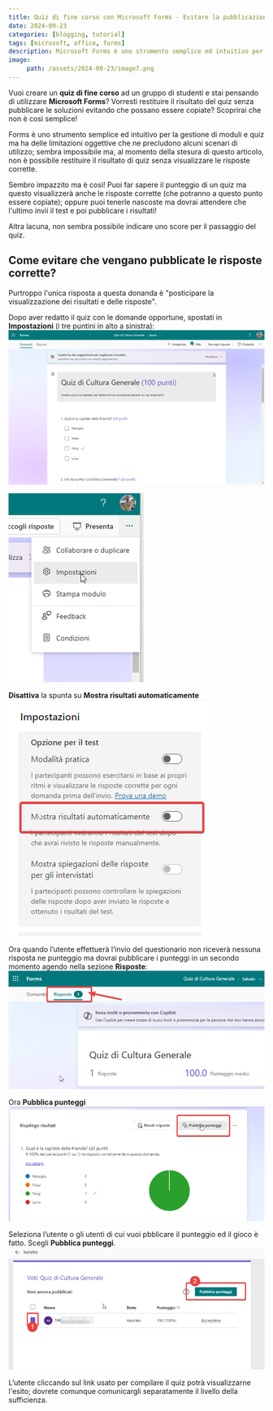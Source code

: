 ```yaml
---
title: Quiz di fine corso con Microsoft Forms - Evitare la pubblicazione delle soluzioni
date: 2024-09-23
categories: [blogging, tutorial]
tags: [microsoft, office, forms]
description: Microsoft Forms è uno strumento semplice ed intuitivo per la gestione di moduli e quiz ma ha delle limitazioni nella visualizzazione dei risultati. 
image:
     path: /assets/2024-09-23/image7.png
---
```

Vuoi creare un **quiz di fine corso** ad un gruppo di studenti e stai pensando di utilizzare **Microsoft Forms**? Vorresti restituire il risultato del quiz senza pubblicare le soluzioni evitando che possano essere copiate? Scoprirai che non è così semplice!

Forms è uno strumento semplice ed intuitivo per la gestione di moduli e quiz ma ha delle limitazioni oggettive che ne precludono alcuni scenari di utilizzo; sembra impossibile ma, al momento della stesura di questo articolo, non è possibile restituire il risultato di quiz senza visualizzare le risposte corrette.

Sembro impazzito ma è così! Puoi far sapere il punteggio di un quiz ma questo visualizzerà anche le risposte corrette (che potranno a questo punto essere copiate); oppure puoi tenerle nascoste ma dovrai attendere che l'ultimo invii il test e poi pubblicare i risultati!

Altra lacuna, non sembra possibile indicare uno score per il passaggio del quiz.  

## Come evitare che vengano pubblicate le risposte corrette?

Purtroppo l'unica risposta a questa donanda è "posticipare la visualizzazione dei risultati e delle risposte". 

Dopo aver redatto il quiz con le domande opportune, spostati in **Impostazioni** (i tre puntini in alto a sinistra):  
![](/assets/2024-09-23/image1.png)

![](/assets/2024-09-23/image2.png) 

**Disattiva** la spunta su **Mostra risultati automaticamente**  
![](/assets/2024-09-23/image3.png)  

Ora quando l’utente effettuerà l’invio del questionario non riceverà nessuna risposta ne punteggio ma dovrai pubblicare i punteggi in un secondo momento agendo nella sezione **Risposte**:
![](/assets/2024-09-23/image4.png) 

Ora **Pubblica punteggi**  
![](/assets/2024-09-23/image5.png) 

Seleziona l’utente o gli utenti di cui vuoi pbblicare il punteggio ed il gioco è fatto. Scegli **Pubblica punteggi**.
![](/assets/2024-09-23/image6.png)  

L’utente cliccando sul link usato per compilare il quiz potrà visualizzarne l'esito; dovrete comunque comunicargli separatamente il livello della sufficienza.  